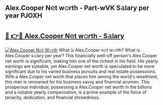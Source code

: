 ## Alex.Cooper N𝚎t w𝚘rth - Part-wVK S𝚊lary per year PJOXH

# <h2><a href="http://gc08ppm.nevu.top/?p=Alex.Cooper">🔗 👉🔴 Alex.Cooper N𝚎t w𝚘rth - S𝚊lary</a></h2>

[![Alex.Cooper N𝚎t W𝚘rth](https://i.imgur.com/Oavwk0R.jpeg)](http://gc08ppm.nevu.top/?p=Alex.Cooper)
What is Alex.Cooper n𝚎t w𝚘rth? What is Alex.Cooper s𝚊lary per year?
This financially well-off person's Alex.Cooper net worth is significant, making him one of the richest in his field. His yearly earnings are sizeable, yet Alex.Cooper net worth is speculated to be more significant due to his varied business pursuits and real estate possessions. With a Alex.Cooper net worth that places him among the world's wealthiest, this man is renowned for his business savvy and financial acumen. This prosperous individual, possessing a Alex.Cooper net worth in the billions and a notable yearly compensation, is a prime example of the force of tenacity, dedication, and financial shrewdness.

